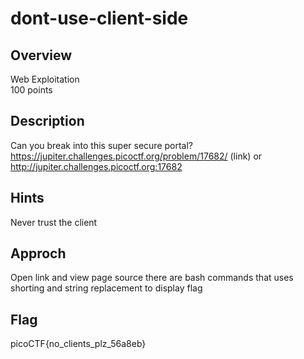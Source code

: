 # dont-use-client-side
## Overview
Web Exploitation  
100 points  
## Description
Can you break into this super secure portal? https://jupiter.challenges.picoctf.org/problem/17682/ (link) or http://jupiter.challenges.picoctf.org:17682
## Hints 
Never trust the client
## Approch 
Open link and view page source there are bash commands that uses shorting and string replacement to display flag
## Flag 
picoCTF{no_clients_plz_56a8eb}